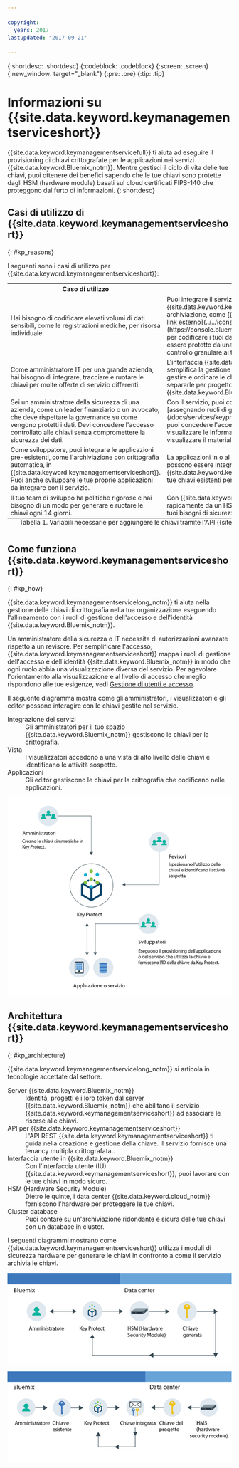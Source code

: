 ```yaml
---

copyright:
  years: 2017
lastupdated: "2017-09-21"

---
```


{:shortdesc: .shortdesc}
{:codeblock: .codeblock}
{:screen: .screen}
{:new_window: target="_blank"}
{:pre: .pre}
{:tip: .tip}

# Informazioni su {{site.data.keyword.keymanagementserviceshort}}

{{site.data.keyword.keymanagementservicefull}} ti aiuta ad eseguire il provisioning di chiavi crittografate per le applicazioni nei servizi {{site.data.keyword.Bluemix_notm}}. Mentre gestisci il ciclo di vita delle tue chiavi,
puoi ottenere dei benefici sapendo che le tue chiavi sono protette
dagli HSM (hardware module) basati sul cloud certificati FIPS-140 che proteggono dal furto di informazioni.
{: shortdesc}

## Casi di utilizzo di {{site.data.keyword.keymanagementserviceshort}}
{: #kp_reasons}

I seguenti sono i casi di utilizzo per {{site.data.keyword.keymanagementserviceshort}}:

<table>
  <tr>
    <th>Caso di utilizzo</th>
    <th>Soluzione</th>
  </tr>
  <tr>
    <td>Hai bisogno di codificare elevati volumi di dati sensibili, come le registrazioni mediche, per risorsa individuale.</td>
    <td>Puoi integrare il servizio {{site.data.keyword.keymanagementserviceshort}} con soluzioni di archiviazione,
come [{{site.data.keyword.objectstorageshort}} ![Icona link esterno](../../icons/launch-glyph.svg "Icona link esterno")](https://console.bluemix.net/docs/services/ObjectStorage/index.html), per codificare i tuoi data-at-rest nel cloud. Ogni documento può essere protetto da una chiave differente, in questo modo disponi del controllo
granulare ai tuoi dati.</td>
  </tr>
  <tr>
    <td>Come amministratore IT per una grande azienda, hai bisogno di integrare, tracciare e ruotare
le chiavi per molte offerte di servizio differenti. </td>
    <td>L'interfaccia {{site.data.keyword.keymanagementserviceshort}}
semplifica la gestione di più servizi di codifica. Con il servizio, puoi gestire
e ordinare le chiavi in un'ubicazione centralizzata o puoi separarle per progetto e posizionarle
in spazi {{site.data.keyword.Bluemix_short}} differenti.</td>
  </tr>
  <tr>
    <td>Sei un amministratore della sicurezza di una azienda, come un leader finanziario o un avvocato, che deve
rispettare la governance su come vengono protetti i dati. Devi concedere l'accesso controllato alle chiavi
senza compromettere la sicurezza dei dati.</td>
    <td>Con il servizio, puoi controllare l'accesso utente per gestire le chiavi
[assegnando ruoli di gestione dell'accesso e dell'identità differenti](/docs/services/keyprotect_manage_access.html#roles). Ad esempio,
puoi concedere l'accesso in sola lettura agli utenti che necessitano di visualizzare le informazioni sulla creazione delle chiavi senza
visualizzare il materiale della chiave.</td>
  <tr>
    <td>Come sviluppatore, puoi integrare le applicazioni pre-esistenti, come l'archiviazione
con crittografia automatica, in {{site.data.keyword.keymanagementserviceshort}}. Puoi anche
sviluppare le tue proprie applicazioni da integrare con il servizio.</td>
    <td>La applicazioni in o al di fuori di {{site.data.keyword.Bluemix_notm}} possono
essere integrate con le API {{site.data.keyword.keymanagementserviceshort}}. Puoi utilizzare le tue chiavi esistenti per le tue applicazioni. </td>
  </tr>
  <tr>
    <td>Il tuo team di sviluppo ha politiche rigorose e hai bisogno di un modo per generare e ruotare
le chiavi ogni 14 giorni.</td>
    <td>Con {{site.data.keyword.Bluemix_notm}},
puoi generare le chiavi rapidamente da un HSM (hardware security module) per soddisfare i tuoi bisogni di sicurezza
continuativa.</td>
  </tr>
  <caption style="caption-side:bottom;">Tabella 1. Variabili necessarie per aggiungere le chiavi tramite l'API {{site.data.keyword.keymanagementserviceshort}}</caption>
</table>

## Come funziona {{site.data.keyword.keymanagementserviceshort}}
{: #kp_how}

{{site.data.keyword.keymanagementservicelong_notm}} ti aiuta nella gestione delle chiavi di crittografia nella tua organizzazione eseguendo l'allineamento con i ruoli di gestione dell'accesso e dell'identità
{{site.data.keyword.Bluemix_notm}}.

Un amministratore della sicurezza o IT
necessita di autorizzazioni avanzate rispetto a un revisore. Per semplificare l'accesso, {{site.data.keyword.keymanagementserviceshort}}
mappa i ruoli di gestione dell'accesso e dell'identità {{site.data.keyword.Bluemix_notm}} in modo che ogni ruolo abbia una visualizzazione diversa
del servizio. Per agevolare l'orientamento alla visualizzazione e al livello di accesso che meglio rispondono alle tue esigenze, vedi [Gestione di utenti e accesso](/docs/services/keymgmt/keyprotect_manage_access.html#roles).

Il seguente diagramma mostra come gli amministratori, i visualizzatori e gli editor possono
interagire con le chiavi gestite nel servizio.

<dl>
  <dt>Integrazione dei servizi</dt>
    <dd>Gli amministratori per il tuo spazio {{site.data.keyword.Bluemix_notm}}
gestiscono le chiavi per la crittografia.</dd>
  <dt>Vista</dt>
    <dd>I visualizzatori accedono a una vista di alto livello delle chiavi e identificano le attività sospette. </dd>
  <dt>Applicazioni</dt>
    <dd>Gli editor gestiscono le chiavi per la crittografia che codificano nelle applicazioni.</dd>
</dl>

![Il diagramma mostra gli stessi componenti descritti nell'elenco di definizione precedente.](images/keys-use-cases.png)

## Architettura {{site.data.keyword.keymanagementserviceshort}}
{: #kp_architecture}

{{site.data.keyword.keymanagementservicelong_notm}} si articola
in tecnologie accettate dal settore.

<dl>
  <dt>Server {{site.data.keyword.Bluemix_notm}}</dt>
    <dd>Identità, progetti e i loro token dal server {{site.data.keyword.Bluemix_notm}} che abilitano il servizio
{{site.data.keyword.keymanagementserviceshort}} ad associare le risorse alle chiavi. </dd>
  <dt>API per {{site.data.keyword.keymanagementserviceshort}}</dt>
    <dd>L'API REST {{site.data.keyword.keymanagementserviceshort}}
ti guida nella creazione e gestione della chiave. Il servizio fornisce una tenancy multipla crittografata..</dd>
  <dt>Interfaccia utente in {{site.data.keyword.Bluemix_notm}}</dt>
    <dd>Con l'interfaccia utente (IU) {{site.data.keyword.keymanagementserviceshort}},
puoi lavorare con le tue chiavi in modo sicuro. </dd>
  <dt>HSM (Hardware Security Module)</dt>
    <dd>Dietro le quinte, i data center {{site.data.keyword.cloud_notm}} forniscono l'hardware per proteggere le tue chiavi.</dd>
  <dt>Cluster database</dt>
    <dd>Puoi contare su un'archiviazione ridondante e sicura delle tue chiavi con un database in cluster.</dd>
</dl>

I seguenti diagrammi mostrano come {{site.data.keyword.keymanagementserviceshort}}
utilizza i moduli di sicurezza hardware per generare le chiavi in confronto a come il servizio archivia le chiavi.

![Il diagramma mostra come vengono generate le chiavi.](images/generated-key.png)

![Il diagramma mostra come vengono archiviate le chiavi esistenti.](images/stored-key.png)
